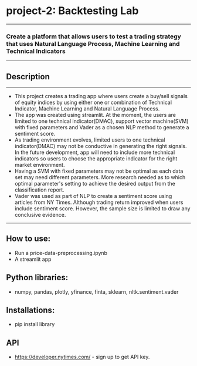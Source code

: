 # project-2: Backtesting Lab
---
### Create a platform that allows users to test a trading strategy that uses Natural Language Process, Machine Learning and Technical Indicators
---
## Description
---
* This project creates a trading app where users create a buy/sell signals of equity indices by using either one or combination of Technical Indicator, Machine Learning and Natural Language Process.
* The app was created using streamlit.  At the moment, the users are limited to one technical indicator(DMAC), support vector machine(SVM) with fixed parameters and Vader as a chosen NLP method to generate a sentiment score.
* As trading environment evolves, limited users to one technical indicator(DMAC) may not be conductive in generating the right signals.  In the future development, app will need to include more technical indicators so users to choose the appropriate indicator for the right market environment.
* Having a SVM with fixed parameters may not be optimal as each data set may need different parameters.  More research needed as to which optimal parameter's setting to achieve the desired output from the classification report.
* Vader was used  as part of NLP to create a sentiment score using articles from NY Times.  Although trading return improved when users include sentiment score.  However, the sample size is limited to draw any conclusive evidence.
---
## How to use:
* Run a price-data-preprocessing.ipynb
* A streamlit app
## Python libraries:
* numpy, pandas, plotly, yfinance, finta, sklearn, nltk.sentiment.vader
## Installations:
* pip install library
## API
* https://developer.nytimes.com/ - sign up to get API key.


